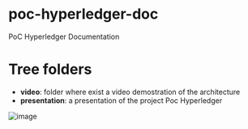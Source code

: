 # poc-hyperledger-doc
PoC Hyperledger Documentation

# Tree folders
- **video**: folder where exist a video demostration of the architecture
- **presentation**: a presentation of the project Poc Hyperledger

![image](https://user-images.githubusercontent.com/1216181/115155699-54458680-a081-11eb-846e-9581f9b1dfa4.png)
